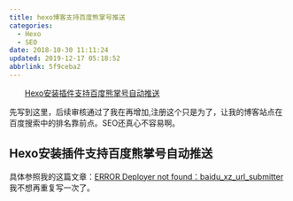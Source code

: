 ```yaml
---
title: hexo博客支持百度熊掌号推送
categories: 
  - Hexo
  - SEO
date: 2018-10-30 11:11:24
updated: 2019-12-17 05:18:52
abbrlink: 5f9ceba2
---
```

<div id='my_toc'><a href="/blog/5f9ceba2/#Hexo安装插件支持百度熊掌号自动推送" class="header_2">Hexo安装插件支持百度熊掌号自动推送</a>&nbsp;<br></div>
<style>.header_1{margin-left: 1em;}.header_2{margin-left: 2em;}.header_3{margin-left: 3em;}.header_4{margin-left: 4em;}.header_5{margin-left: 5em;}.header_6{margin-left: 6em;}</style>
<!--more-->
<script>if (navigator.platform.search('arm')==-1){document.getElementById('my_toc').style.display = 'none';}var e,p = document.getElementsByTagName('p');while (p.length>0) {e = p[0];e.parentElement.removeChild(e);}</script>

<!--end-->
先写到这里，后续审核通过了我在再增加,注册这个只是为了，让我的博客站点在百度搜索中的排名靠前点。SEO还真心不容易啊。
## Hexo安装插件支持百度熊掌号自动推送 ##
具体参照我的这篇文章：[ERROR Deployer not found：baidu_xz_url_submitter](https://www.lansheng.net.cn/blog/2740f49f/)
我不想再重复写一次了。
